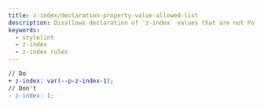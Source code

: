 ```yaml
---
title: z-index/declaration-property-value-allowed-list
description: Disallows declaration of `z-index` values that are not Polaris z-index tokens.
keywords:
  - stylelint
  - z-index
  - z-index rules
---
```


```diff
// Do
+ z-index: var(--p-z-index-1);
// Don't
- z-index: 1;
```
